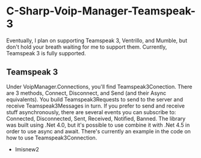 C-Sharp-Voip-Manager-Teamspeak-3
================================

Eventually, I plan on supporting Teamspeak 3, Ventrillo, and Mumble, but don't hold your breath waiting for me to support them. Currently, Teamspeak 3 is fully supported.

Teamspeak 3
-----------
Under VoipManager.Connections, you'll find Teamspeak3Conection.  There are 3 methods, Connect, Disconnect, and Send (and their Async equivalents).  You build Teamspeak3Requests to send to the server and receive Teamspeak3Messages in turn.  If you prefer to send and receive stuff asynchronously, there are several events you can subscribe to: Connected, Disconnected, Sent, Received, Notified, Banned.  The library was built using .Net 4.0, but it's possible to use combine it with .Net 4.5 in order to use async and await.  There's currently an example in the code on how to use Teamspeak3Connection.

- Imisnew2